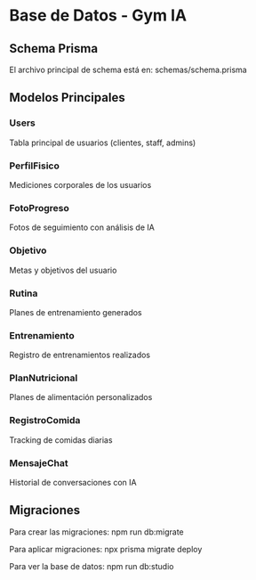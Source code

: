 ﻿# Base de Datos - Gym IA

## Schema Prisma

El archivo principal de schema está en: schemas/schema.prisma

## Modelos Principales

### Users
Tabla principal de usuarios (clientes, staff, admins)

### PerfilFisico
Mediciones corporales de los usuarios

### FotoProgreso
Fotos de seguimiento con análisis de IA

### Objetivo
Metas y objetivos del usuario

### Rutina
Planes de entrenamiento generados

### Entrenamiento
Registro de entrenamientos realizados

### PlanNutricional
Planes de alimentación personalizados

### RegistroComida
Tracking de comidas diarias

### MensajeChat
Historial de conversaciones con IA

## Migraciones

Para crear las migraciones:
npm run db:migrate

Para aplicar migraciones:
npx prisma migrate deploy

Para ver la base de datos:
npm run db:studio
